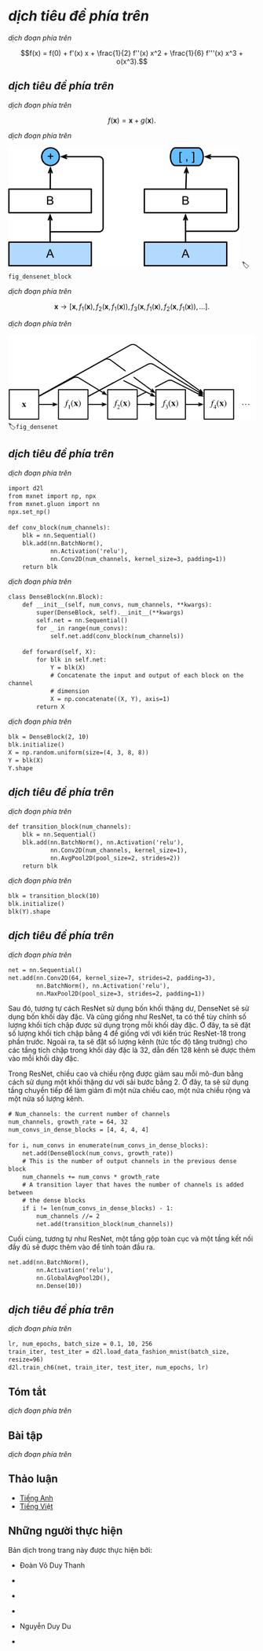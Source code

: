 <!-- ===================== Bắt đầu dịch Phần 1 ==================== -->
<!-- ========================================= REVISE PHẦN 1 - BẮT ĐẦU =================================== -->

<!--
# Densely Connected Networks (DenseNet)
-->

# *dịch tiêu đề phía trên*

<!--
ResNet significantly changed the view of how to parametrize the functions in deep networks.
DenseNet is to some extent the logical extension of this.
To understand how to arrive at it, let us take a small detour to theory.
Recall the Taylor expansion for functions. For scalars it can be written as
-->

*dịch đoạn phía trên*

$$f(x) = f(0) + f'(x) x + \frac{1}{2} f''(x) x^2 + \frac{1}{6} f'''(x) x^3 + o(x^3).$$

<!--
## Function Decomposition
-->

## *dịch tiêu đề phía trên*

<!--
The key point is that it decomposes the function into increasingly higher order terms.
In a similar vein, ResNet decomposes functions into
-->

*dịch đoạn phía trên*

$$f(\mathbf{x}) = \mathbf{x} + g(\mathbf{x}).$$

<!--
That is, ResNet decomposes $f$ into a simple linear term and a more complex nonlinear one.
What if we want to go beyond two terms? A solution was proposed by :cite:`Huang.Liu.Van-Der-Maaten.ea.2017` in the form of DenseNet, 
an architecture that reported record performance on the ImageNetdataset.
-->

*dịch đoạn phía trên*

<!--
![The main difference between ResNet (left) and DenseNet (right) in cross-layer connections: use of addition and use of concatenation. ](../img/densenet-block.svg)
-->

![*dịch chú thích ảnh phía trên*](../img/densenet-block.svg)
:label:`fig_densenet_block`

<!--
As shown in :numref:`fig_densenet_block`, the key difference between ResNet and DenseNet is that in the latter case outputs are *concatenated* rather than added.
As a result we perform a mapping from $\mathbf{x}$ to its values after applying an increasingly complex sequence of functions.
-->

*dịch đoạn phía trên*

$$\mathbf{x} \to \left[\mathbf{x}, f_1(\mathbf{x}), f_2(\mathbf{x}, f_1(\mathbf{x})), f_3(\mathbf{x}, f_1(\mathbf{x}), f_2(\mathbf{x}, f_1(\mathbf{x})), \ldots\right].$$

<!-- ===================== Kết thúc dịch Phần 1 ===================== -->

<!-- ===================== Bắt đầu dịch Phần 2 ===================== -->

<!--
In the end, all these functions are combined in an MLP to reduce the number of features again.
In terms of implementation this is quite simple---rather than adding terms, we concatenate them.
The name DenseNet arises from the fact that the dependency graph between variables becomes quite dense.
The last layer of such a chain is densely connected to all previous layers.
The main components that compose a DenseNet are dense blocks and transition layers.
The former defines how the inputs and outputs are concatenated, while the latter controls the number of channels so that it is not too large.
The dense connections are shown in :numref:`fig_densenet`.
-->

*dịch đoạn phía trên*

<!--
![Dense connections in DenseNet](../img/densenet.svg)
-->

![*dịch chú thích ảnh phía trên*](../img/densenet.svg)
:label:`fig_densenet`

<!-- ========================================= REVISE PHẦN 1 - KẾT THÚC ===================================-->

<!-- ========================================= REVISE PHẦN 2 - BẮT ĐẦU ===================================-->

<!--
## Dense Blocks
-->

## *dịch tiêu đề phía trên*

<!--
DenseNet uses the modified "batch normalization, activation, and convolution" architecture of ResNet (see the exercise in :numref:`sec_resnet`).
First, we implement this architecture in the `conv_block` function.
-->

*dịch đoạn phía trên*

```{.python .input  n=1}
import d2l
from mxnet import np, npx
from mxnet.gluon import nn
npx.set_np()

def conv_block(num_channels):
    blk = nn.Sequential()
    blk.add(nn.BatchNorm(),
            nn.Activation('relu'),
            nn.Conv2D(num_channels, kernel_size=3, padding=1))
    return blk
```

<!--
A dense block consists of multiple `conv_block` units, each using the same number of output channels.
In the forward computation, however, we concatenate the input and output of each block on the channel dimension.
-->

*dịch đoạn phía trên*

```{.python .input  n=2}
class DenseBlock(nn.Block):
    def __init__(self, num_convs, num_channels, **kwargs):
        super(DenseBlock, self).__init__(**kwargs)
        self.net = nn.Sequential()
        for _ in range(num_convs):
            self.net.add(conv_block(num_channels))

    def forward(self, X):
        for blk in self.net:
            Y = blk(X)
            # Concatenate the input and output of each block on the channel
            # dimension
            X = np.concatenate((X, Y), axis=1)
        return X
```

<!--
In the following example, we define a convolution block with two blocks of 10 output channels.
When using an input with 3 channels, we will get an output with the $3+2\times 10=23$ channels.
The number of convolution block channels controls the increase in the number of output channels relative to the number of input channels.
This is also referred to as the growth rate.
-->

*dịch đoạn phía trên*

```{.python .input  n=8}
blk = DenseBlock(2, 10)
blk.initialize()
X = np.random.uniform(size=(4, 3, 8, 8))
Y = blk(X)
Y.shape
```

<!-- ===================== Kết thúc dịch Phần 2 ===================== -->

<!-- ===================== Bắt đầu dịch Phần 3 ===================== -->

<!--
## Transition Layers
-->

## *dịch tiêu đề phía trên*

<!--
Since each dense block will increase the number of channels, adding too many of them will lead to an excessively complex model.
A transition layer is used to control the complexity of the model.
It reduces the number of channels by using the $1\times 1$ convolutional layer and halves the height 
and width of the average pooling layer with a stride of 2, further reducing the complexity of the model.
-->

*dịch đoạn phía trên*

```{.python .input  n=3}
def transition_block(num_channels):
    blk = nn.Sequential()
    blk.add(nn.BatchNorm(), nn.Activation('relu'),
            nn.Conv2D(num_channels, kernel_size=1),
            nn.AvgPool2D(pool_size=2, strides=2))
    return blk
```

<!--
Apply a transition layer with 10 channels to the output of the dense block in the previous example.
This reduces the number of output channels to 10, and halves the height and width.
-->

*dịch đoạn phía trên*

```{.python .input}
blk = transition_block(10)
blk.initialize()
blk(Y).shape
```

<!-- ========================================= REVISE PHẦN 2 - KẾT THÚC ===================================-->

<!-- ========================================= REVISE PHẦN 3 - BẮT ĐẦU ===================================-->

<!--
## DenseNet Model
-->

## *dịch tiêu đề phía trên*

<!--
Next, we will construct a DenseNet model.
DenseNet first uses the same single convolutional layer and maximum pooling layer as ResNet.
-->

*dịch đoạn phía trên*

```{.python .input}
net = nn.Sequential()
net.add(nn.Conv2D(64, kernel_size=7, strides=2, padding=3),
        nn.BatchNorm(), nn.Activation('relu'),
        nn.MaxPool2D(pool_size=3, strides=2, padding=1))
```

<!-- ===================== Kết thúc dịch Phần 3 ===================== -->

<!-- ===================== Bắt đầu dịch Phần 4 ===================== -->

<!--
Then, similar to the four residual blocks that ResNet uses, DenseNet uses four dense blocks.
Similar to ResNet, we can set the number of convolutional layers used in each dense block.
Here, we set it to 4, consistent with the ResNet-18 in the previous section.
Furthermore, we set the number of channels (i.e., growth rate) for the convolutional layers in the dense block to 32, so 128 channels will be added to each dense block.
-->

Sau đó, tương tự cách ResNet sử dụng bốn khối thặng dư, DenseNet sẽ sử dụng bốn khối dày đặc.
Và cũng giống như ResNet, ta có thể tùy chỉnh số lượng khối tích chập được sử dụng trong mỗi khối dày đặc.
Ở đây, ta sẽ đặt số lượng khối tích chập bằng 4 để giống với với kiến trúc ResNet-18 trong phần trước.
Ngoài ra, ta sẽ đặt số lượng kênh (tức tốc độ tăng trưởng) cho các tầng tích chập trong khối dày đặc là 32, dẫn đến 128 kênh sẽ được thêm vào mỗi khối dày đặc.

<!--
In ResNet, the height and width are reduced between each module by a residual block with a stride of 2.
Here, we use the transition layer to halve the height and width and halve the number of channels.
-->

Trong ResNet, chiều cao và chiều rộng được giảm sau mỗi mô-đun bằng cách sử dụng một khối thặng dư với sải bước bằng 2.
Ở đây, ta sẽ sử dụng tầng chuyển tiếp để làm giảm đi một nửa chiều cao, một nửa chiều rộng và một nửa số lượng kênh.

```{.python .input  n=5}
# Num_channels: the current number of channels
num_channels, growth_rate = 64, 32
num_convs_in_dense_blocks = [4, 4, 4, 4]

for i, num_convs in enumerate(num_convs_in_dense_blocks):
    net.add(DenseBlock(num_convs, growth_rate))
    # This is the number of output channels in the previous dense block
    num_channels += num_convs * growth_rate
    # A transition layer that haves the number of channels is added between
    # the dense blocks
    if i != len(num_convs_in_dense_blocks) - 1:
        num_channels //= 2
        net.add(transition_block(num_channels))
```

<!--
Similar to ResNet, a global pooling layer and fully connected layer are connected at the end to produce the output.
-->

Cuối cùng, tương tự như ResNet, một tầng gộp toàn cục và một tầng kết nối đầy đủ sẽ được thêm vào để tính toán đầu ra.

```{.python .input}
net.add(nn.BatchNorm(),
        nn.Activation('relu'),
        nn.GlobalAvgPool2D(),
        nn.Dense(10))
```

<!-- ===================== Kết thúc dịch Phần 4 ===================== -->

<!-- ===================== Bắt đầu dịch Phần 5 ===================== -->

<!--
## Data Acquisition and Training
-->

## *dịch tiêu đề phía trên*

<!--
Since we are using a deeper network here, in this section, we will reduce the input height and width from 224 to 96 to simplify the computation.
-->

*dịch đoạn phía trên*

```{.python .input}
lr, num_epochs, batch_size = 0.1, 10, 256
train_iter, test_iter = d2l.load_data_fashion_mnist(batch_size, resize=96)
d2l.train_ch6(net, train_iter, test_iter, num_epochs, lr)
```

<!--
## Summary
-->

## Tóm tắt

<!--
* In terms of cross-layer connections, unlike ResNet, where inputs and outputs are added together, DenseNet concatenates inputs and outputs on the channel dimension.
* The main units that compose DenseNet are dense blocks and transition layers.
* We need to keep the dimensionality under control when composing the network by adding transition layers that shrink the number of channels again.
-->

*dịch đoạn phía trên*

<!--
## Exercises
-->

## Bài tập

<!--
1. Why do we use average pooling rather than max-pooling in the transition layer?
2. One of the advantages mentioned in the DenseNet paper is that its model parameters are smaller than those of ResNet. Why is this the case?
3. One problem for which DenseNet has been criticized is its high memory consumption.
    * Is this really the case? Try to change the input shape to $224\times 224$ to see the actual (GPU) memory consumption.
    * Can you think of an alternative means of reducing the memory consumption? How would you need to change the framework?
4. Implement the various DenseNet versions presented in Table 1 of :cite:`Huang.Liu.Van-Der-Maaten.ea.2017`.
5. Why do we not need to concatenate terms if we are just interested in $\mathbf{x}$ and $f(\mathbf{x})$ for ResNet? Why do we need this for more than two layers in DenseNet?
6. Design a DenseNet for fully connected networks and apply it to the Housing Price prediction task.
-->

*dịch đoạn phía trên*

<!-- ===================== Kết thúc dịch Phần 5 ===================== -->
<!-- ========================================= REVISE PHẦN 3 - KẾT THÚC ===================================-->

<!--
## [Discussions](https://discuss.mxnet.io/t/2360)
-->

## Thảo luận
* [Tiếng Anh](https://discuss.mxnet.io/t/2360)
* [Tiếng Việt](https://forum.machinelearningcoban.com/c/d2l)

## Những người thực hiện
Bản dịch trong trang này được thực hiện bởi:
<!--
Tác giả của mỗi Pull Request điền tên mình và tên những người review mà bạn thấy
hữu ích vào từng phần tương ứng. Mỗi dòng một tên, bắt đầu bằng dấu `*`.

Lưu ý:
* Nếu reviewer không cung cấp tên, bạn có thể dùng tên tài khoản GitHub của họ
với dấu `@` ở đầu. Ví dụ: @aivivn.

* Tên đầy đủ của các reviewer có thể được tìm thấy tại https://github.com/aivivn/d2l-vn/blob/master/docs/contributors_info.md
-->

* Đoàn Võ Duy Thanh
<!-- Phần 1 -->
*

<!-- Phần 2 -->
*

<!-- Phần 3 -->
*

<!-- Phần 4 -->
* Nguyễn Duy Du

<!-- Phần 5 -->
*
